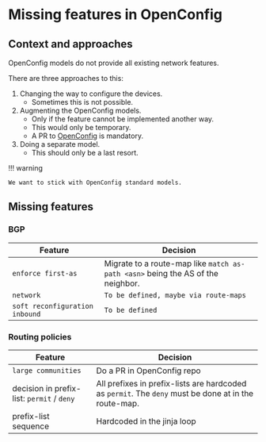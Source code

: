 # Missing features in OpenConfig

## Context and approaches

OpenConfig models do not provide all existing network features.

There are three approaches to this:

1. Changing the way to configure the devices.
    * Sometimes this is not possible.
2. Augmenting the OpenConfig models.
    * Only if the feature cannot be implemented another way.
    * This would only be temporary.
    * A PR to [OpenConfig](https://github.com/openconfig/public) is mandatory.
3. Doing a separate model.
    * This should only be a last resort.

!!! warning

    We want to stick with OpenConfig standard models.

## Missing features

### BGP

| Feature | Decision |
|---------|----------|
| `enforce first-as` | Migrate to a route-map like `match as-path <asn>` <asn> being the AS of the neighbor. |
| `network` | `To be defined, maybe via route-maps` |
| `soft reconfiguration inbound` | `To be defined` |

### Routing policies

| Feature | Decision |
|---------|----------|
| `large communities` | Do a PR in OpenConfig repo |
| decision in prefix-list: `permit` / `deny` | All prefixes in prefix-lists are hardcoded as `permit`. The `deny` must be done at in the route-map. |
| prefix-list sequence | Hardcoded in the jinja loop |